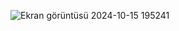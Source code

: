 ![Ekran görüntüsü 2024-10-15 195241](https://github.com/user-attachments/assets/d80842e9-8712-45a1-a3f8-25a32e13aff5)
